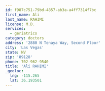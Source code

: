 ```yaml
---
id: f987c751-79bd-4857-ab3a-a4ff7314f7bc
first_name: Ali
last_name: RAHIMI
license: M.D.
services:
  - geriatrics
category: doctors
address: '2880 N Tenaya Way, Second Floor'
city: 'Las Vegas'
state: NV
zip: '89128'
phone: 702-962-9540
title: 'Ali RAHIMI'
_geoloc:
  lng: -115.265
  lat: 36.193501
---
```

